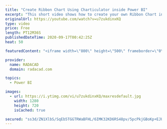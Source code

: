 ```yaml
---
title: "Create Ribbon Chart Using Charticulator inside Power BI"
excerpt: "This short video shows how to create your own Ribbon Chart inside Charticulator and then import it into Power BI desktop to access the data source website see the below link: https://gs.statcounter.com/os-market-share/mobile/worldwide  also, the transformed dataset has been uploaded here: https://radacad-my.sharepoint.com/:x:/p/leila/EWvPqySqTIhNs-fR1bp7JJYB-pQLMtphhuZ_aE5jLcHQ1w?e=135oPD"
originalUrl: https://youtube.com/watch?v=u7zukdinxKQ
type: video
price: Free
length: PT12M36S
publishedDateTime: 2020-09-17T00:42:25Z
heat: 50

featuredContent: "<iframe width=\"800\" height=\"500\" frameborder=\"0\" src=\"https://www.youtube.com/embed/u7zukdinxKQ\" allow=\"accelerometer; autoplay; encrypted-media; gyroscope; picture-in-picture\" allowfullscreen></iframe>"

provider:
  name: RADACAD
  domain: radacad.com

topics:
  - Power BI

images:
  - url: https://i.ytimg.com/vi/u7zukdinxKQ/maxresdefault.jpg
    width: 1280
    height: 720
    isCached: true

secured: "ss3d/ZN1XlbS/SqEb5TGGTRWaBFHL/6IMK32KD6RS48pv/5pcPkjGBoKp+EJUYZvHKiYWDQ75vWaGxJt6d1DgwSDGv+eqejoL7uaQ4YMEd8KrY/At5ND0gcAS804UwK4B1jtqVIZ+4vvhf4+vYBF56+jOcCOBoueyZCgqay2boA3rIFbcMONY3cMAw63St3QiqEwV0C5U8n1GO29j7B3GTQZNuYK/As2D/s79Lb0WfpTWPR6k70sGmFj5QoDeIVAnKo8XFiyEQyrODYLUleNP3/+Mlh0pEtNiLVvbcDrTmt5zvbZyWByUi752meyyDAkArnV5KwpJHqa55NjQdH+K5iNbEETLHwTDrn3EQs9d0r5ukSTjhZvQsrf/LSdmeV2XXRmu4/S3Rlf6NKBcQWinE9zvJSOp7zswWaP6QQ1uTw=;+zgcYNcTtbKcnahUKQ2BUA=="
---
```


